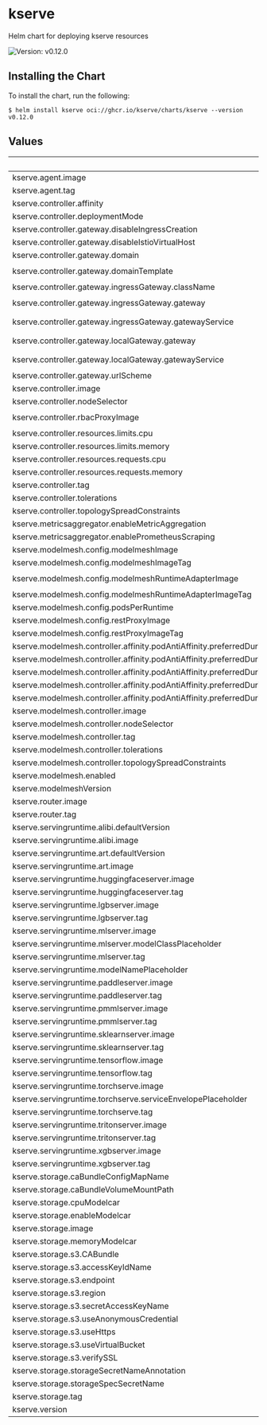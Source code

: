 # kserve

Helm chart for deploying kserve resources

![Version: v0.12.0](https://img.shields.io/badge/Version-v0.12.0-informational?style=flat-square)

## Installing the Chart

To install the chart, run the following:

```console
$ helm install kserve oci://ghcr.io/kserve/charts/kserve --version v0.12.0
```

## Values

| Key | Type | Default | Description |
|-----|------|---------|-------------|
| kserve.agent.image | string | `"kserve/agent"` |  |
| kserve.agent.tag | string | `"v0.12.0"` |  |
| kserve.controller.affinity | object | `{}` |  |
| kserve.controller.deploymentMode | string | `"Serverless"` |  |
| kserve.controller.gateway.disableIngressCreation | bool | `false` |  |
| kserve.controller.gateway.disableIstioVirtualHost | bool | `false` |  |
| kserve.controller.gateway.domain | string | `"example.com"` |  |
| kserve.controller.gateway.domainTemplate | string | `"{{ .Name }}-{{ .Namespace }}.{{ .IngressDomain }}"` |  |
| kserve.controller.gateway.ingressGateway.className | string | `"istio"` |  |
| kserve.controller.gateway.ingressGateway.gateway | string | `"knative-serving/knative-ingress-gateway"` |  |
| kserve.controller.gateway.ingressGateway.gatewayService | string | `"istio-ingressgateway.istio-system.svc.cluster.local"` |  |
| kserve.controller.gateway.localGateway.gateway | string | `"knative-serving/knative-local-gateway"` |  |
| kserve.controller.gateway.localGateway.gatewayService | string | `"knative-local-gateway.istio-system.svc.cluster.local"` |  |
| kserve.controller.gateway.urlScheme | string | `"http"` |  |
| kserve.controller.image | string | `"kserve/kserve-controller"` |  |
| kserve.controller.nodeSelector | object | `{}` |  |
| kserve.controller.rbacProxyImage | string | `"gcr.io/kubebuilder/kube-rbac-proxy:v0.13.1"` |  |
| kserve.controller.resources.limits.cpu | string | `"100m"` |  |
| kserve.controller.resources.limits.memory | string | `"300Mi"` |  |
| kserve.controller.resources.requests.cpu | string | `"100m"` |  |
| kserve.controller.resources.requests.memory | string | `"300Mi"` |  |
| kserve.controller.tag | string | `"v0.12.0"` |  |
| kserve.controller.tolerations | list | `[]` |  |
| kserve.controller.topologySpreadConstraints | list | `[]` |  |
| kserve.metricsaggregator.enableMetricAggregation | string | `"false"` |  |
| kserve.metricsaggregator.enablePrometheusScraping | string | `"false"` |  |
| kserve.modelmesh.config.modelmeshImage | string | `"kserve/modelmesh"` |  |
| kserve.modelmesh.config.modelmeshImageTag | string | `"v0.11.2"` |  |
| kserve.modelmesh.config.modelmeshRuntimeAdapterImage | string | `"kserve/modelmesh-runtime-adapter"` |  |
| kserve.modelmesh.config.modelmeshRuntimeAdapterImageTag | string | `"v0.11.2"` |  |
| kserve.modelmesh.config.podsPerRuntime | int | `2` |  |
| kserve.modelmesh.config.restProxyImage | string | `"kserve/rest-proxy"` |  |
| kserve.modelmesh.config.restProxyImageTag | string | `"v0.11.2"` |  |
| kserve.modelmesh.controller.affinity.podAntiAffinity.preferredDuringSchedulingIgnoredDuringExecution[0].podAffinityTerm.labelSelector.matchExpressions[0].key | string | `"control-plane"` |  |
| kserve.modelmesh.controller.affinity.podAntiAffinity.preferredDuringSchedulingIgnoredDuringExecution[0].podAffinityTerm.labelSelector.matchExpressions[0].operator | string | `"In"` |  |
| kserve.modelmesh.controller.affinity.podAntiAffinity.preferredDuringSchedulingIgnoredDuringExecution[0].podAffinityTerm.labelSelector.matchExpressions[0].values[0] | string | `"modelmesh-controller"` |  |
| kserve.modelmesh.controller.affinity.podAntiAffinity.preferredDuringSchedulingIgnoredDuringExecution[0].podAffinityTerm.topologyKey | string | `"topology.kubernetes.io/zone"` |  |
| kserve.modelmesh.controller.affinity.podAntiAffinity.preferredDuringSchedulingIgnoredDuringExecution[0].weight | int | `100` |  |
| kserve.modelmesh.controller.image | string | `"kserve/modelmesh-controller"` |  |
| kserve.modelmesh.controller.nodeSelector | object | `{}` |  |
| kserve.modelmesh.controller.tag | string | `"v0.11.2"` |  |
| kserve.modelmesh.controller.tolerations | list | `[]` |  |
| kserve.modelmesh.controller.topologySpreadConstraints | list | `[]` |  |
| kserve.modelmesh.enabled | bool | `true` |  |
| kserve.modelmeshVersion | string | `"v0.11.2"` |  |
| kserve.router.image | string | `"kserve/router"` |  |
| kserve.router.tag | string | `"v0.12.0"` |  |
| kserve.servingruntime.alibi.defaultVersion | string | `"v0.12.0"` |  |
| kserve.servingruntime.alibi.image | string | `"kserve/alibi-explainer"` |  |
| kserve.servingruntime.art.defaultVersion | string | `"v0.12.0"` |  |
| kserve.servingruntime.art.image | string | `"kserve/art-explainer"` |  |
| kserve.servingruntime.huggingfaceserver.image | string | `"kserve/huggingfaceserver"` |  |
| kserve.servingruntime.huggingfaceserver.tag | string | `"v0.12.0"` |  |
| kserve.servingruntime.lgbserver.image | string | `"kserve/lgbserver"` |  |
| kserve.servingruntime.lgbserver.tag | string | `"v0.12.0"` |  |
| kserve.servingruntime.mlserver.image | string | `"docker.io/seldonio/mlserver"` |  |
| kserve.servingruntime.mlserver.modelClassPlaceholder | string | `"{{.Labels.modelClass}}"` |  |
| kserve.servingruntime.mlserver.tag | string | `"1.3.2"` |  |
| kserve.servingruntime.modelNamePlaceholder | string | `"{{.Name}}"` |  |
| kserve.servingruntime.paddleserver.image | string | `"kserve/paddleserver"` |  |
| kserve.servingruntime.paddleserver.tag | string | `"v0.12.0"` |  |
| kserve.servingruntime.pmmlserver.image | string | `"kserve/pmmlserver"` |  |
| kserve.servingruntime.pmmlserver.tag | string | `"v0.12.0"` |  |
| kserve.servingruntime.sklearnserver.image | string | `"kserve/sklearnserver"` |  |
| kserve.servingruntime.sklearnserver.tag | string | `"v0.12.0"` |  |
| kserve.servingruntime.tensorflow.image | string | `"tensorflow/serving"` |  |
| kserve.servingruntime.tensorflow.tag | string | `"2.6.2"` |  |
| kserve.servingruntime.torchserve.image | string | `"pytorch/torchserve-kfs"` |  |
| kserve.servingruntime.torchserve.serviceEnvelopePlaceholder | string | `"{{.Labels.serviceEnvelope}}"` |  |
| kserve.servingruntime.torchserve.tag | string | `"0.9.0"` |  |
| kserve.servingruntime.tritonserver.image | string | `"nvcr.io/nvidia/tritonserver"` |  |
| kserve.servingruntime.tritonserver.tag | string | `"23.05-py3"` |  |
| kserve.servingruntime.xgbserver.image | string | `"kserve/xgbserver"` |  |
| kserve.servingruntime.xgbserver.tag | string | `"v0.12.0"` |  |
| kserve.storage.caBundleConfigMapName | string | `""` |  |
| kserve.storage.caBundleVolumeMountPath | string | `"/etc/ssl/custom-certs"` |  |
| kserve.storage.cpuModelcar | string | `"10m"` |  |
| kserve.storage.enableModelcar | bool | `false` |  |
| kserve.storage.image | string | `"kserve/storage-initializer"` |  |
| kserve.storage.memoryModelcar | string | `"15Mi"` |  |
| kserve.storage.s3.CABundle | string | `""` |  |
| kserve.storage.s3.accessKeyIdName | string | `"AWS_ACCESS_KEY_ID"` |  |
| kserve.storage.s3.endpoint | string | `""` |  |
| kserve.storage.s3.region | string | `""` |  |
| kserve.storage.s3.secretAccessKeyName | string | `"AWS_SECRET_ACCESS_KEY"` |  |
| kserve.storage.s3.useAnonymousCredential | string | `""` |  |
| kserve.storage.s3.useHttps | string | `""` |  |
| kserve.storage.s3.useVirtualBucket | string | `""` |  |
| kserve.storage.s3.verifySSL | string | `""` |  |
| kserve.storage.storageSecretNameAnnotation | string | `"serving.kserve.io/secretName"` |  |
| kserve.storage.storageSpecSecretName | string | `"storage-config"` |  |
| kserve.storage.tag | string | `"v0.12.0"` |  |
| kserve.version | string | `"v0.12.0"` |  |
